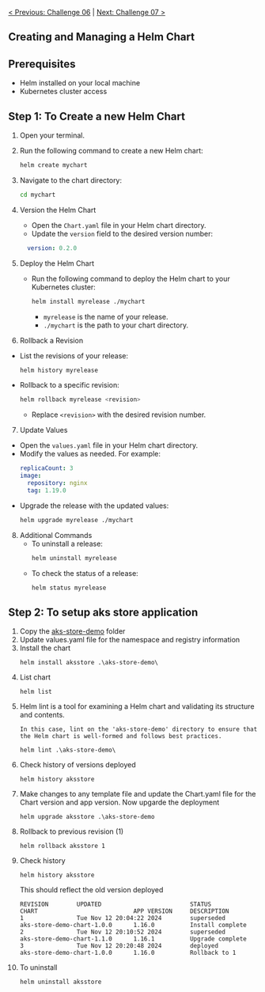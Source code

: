 [< Previous: Challenge 06](./Challenge-06.md) | [ Next: Challenge 07 >](./Challenge-07.md)

## Creating and Managing a Helm Chart

## Prerequisites
- Helm installed on your local machine
- Kubernetes cluster access

## Step 1: To Create a new Helm Chart
1. Open your terminal.
2. Run the following command to create a new Helm chart:
    ```sh
    helm create mychart
    ```
3. Navigate to the chart directory:
    ```sh
    cd mychart
    ```
4. Version the Helm Chart
   - Open the `Chart.yaml` file in your Helm chart directory.
   - Update the `version` field to the desired version number:
    ```yaml
      version: 0.2.0
    ```

5. Deploy the Helm Chart
   - Run the following command to deploy the Helm chart to your Kubernetes cluster:
        ```sh
        helm install myrelease ./mychart
        ```
        - `myrelease` is the name of your release.
        - `./mychart` is the path to your chart directory.

6. Rollback a Revision
 - List the revisions of your release:
    ```sh
    helm history myrelease
    ```
 - Rollback to a specific revision:
    ```sh
    helm rollback myrelease <revision>
    ```
    - Replace `<revision>` with the desired revision number.

7. Update Values
 - Open the `values.yaml` file in your Helm chart directory.
 - Modify the values as needed. For example:
    ```yaml
    replicaCount: 3
    image:
      repository: nginx
      tag: 1.19.0
    ```
 - Upgrade the release with the updated values:
    ```sh
    helm upgrade myrelease ./mychart
    ```

8. Additional Commands
    - To uninstall a release:
        ```sh
        helm uninstall myrelease
        ```
    - To check the status of a release:
        ```sh
        helm status myrelease
        ```

## Step 2: To setup aks store application

1. Copy the [aks-store-demo](./charts/aks-store-demo/) folder
2. Update values.yaml file for the namespace and registry information
3. Install the chart
    ```
    helm install aksstore .\aks-store-demo\
    ```
4. List chart
    ```
    helm list
    ```
5. Helm lint is a tool for examining a Helm chart and validating its structure and contents.
    ```
    In this case, lint on the 'aks-store-demo' directory to ensure that the Helm chart is well-formed and follows best practices.
    
    helm lint .\aks-store-demo\ 
    ```
6. Check history of versions deployed
    ```
    helm history aksstore
    ```
7. Make changes to any template file and update the Chart.yaml file for the Chart version and app version. Now upgarde the deployment
    ```
    helm upgrade aksstore .\aks-store-demo
    ```
8. Rollback to previous revision (1)
    ```
    helm rollback aksstore 1
    ```
9. Check history
    ```
    helm history aksstore
    ```
    This should reflect the old version deployed
    ```
    REVISION        UPDATED                         STATUS          CHART                           APP VERSION     DESCRIPTION     
    1               Tue Nov 12 20:04:22 2024        superseded      aks-store-demo-chart-1.0.0      1.16.0          Install complete
    2               Tue Nov 12 20:10:52 2024        superseded      aks-store-demo-chart-1.1.0      1.16.1          Upgrade complete
    3               Tue Nov 12 20:20:48 2024        deployed        aks-store-demo-chart-1.0.0      1.16.0          Rollback to 1
    ```
10. To uninstall
    ```
    helm uninstall aksstore
    ```
    
    
    
    
    
   
   

    
    
    
    